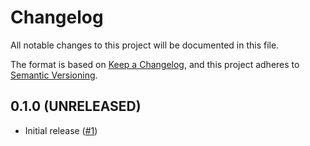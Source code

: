 # Changelog

All notable changes to this project will be documented in this file.

The format is based on [Keep a Changelog](https://keepachangelog.com/en/1.0.0/),
and this project adheres to [Semantic Versioning](https://semver.org/spec/v2.0.0.html).


## 0.1.0 (UNRELEASED)
- Initial release ([#1])

[#1]: https://github.com/RustCrypto/hashes/pull/745
